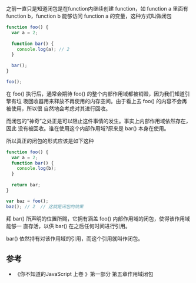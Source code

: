 之前一直只是知道闭包是在function内继续创建 function，如 function a 里面有 function b，function b 能够访问 function a 的变量，这种方式叫做闭包

```js
function foo() {
  var a = 2;
  
  function bar() {
    console.log(a); // 2
  }
  
  bar();
}

foo();
```

在 foo() 执行后，通常会期待 foo() 的整个内部作用域都被销毁，因为我们知道引擎有垃 圾回收器用来释放不再使用的内存空间。由于看上去 foo() 的内容不会再被使用，所以很 自然地会考虑对其进行回收。

而闭包的“神奇”之处正是可以阻止这件事情的发生。事实上内部作用域依然存在，因此 没有被回收。谁在使用这个内部作用域?原来是 bar() 本身在使用。

所以真正的闭包的形式应该是如下这种

```js
function foo() {
  var a = 2;
  function bar() {
    console.log(b);
  }
  
  return bar;
}

var baz = foo();
baz(); // 2  // 这就是闭包的效果
```

拜 bar() 所声明的位置所赐，它拥有涵盖 foo() 内部作用域的闭包，使得该作用域能够一 直存活，以供 bar() 在之后任何时间进行引用。

bar() 依然持有对该作用域的引用，而这个引用就叫作闭包。



## 参考

- 《你不知道的JavaScript 上卷 》第一部分 第五章作用域闭包